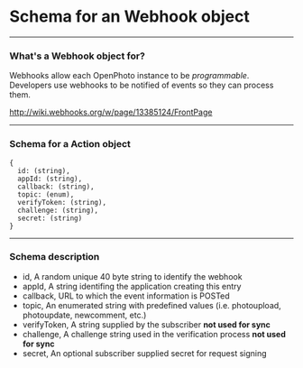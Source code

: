 Schema for an Webhook object
=======================


----------------------------------------

### What's a Webhook object for?

Webhooks allow each OpenPhoto instance to be _programmable_.
Developers use webhooks to be notified of events so they can process them.

http://wiki.webhooks.org/w/page/13385124/FrontPage

----------------------------------------

### Schema for a Action object

    {
      id: (string),
      appId: (string),
      callback: (string),
      topic: (enum),
      verifyToken: (string),
      challenge: (string),
      secret: (string)
    }

----------------------------------------

### Schema description

  * id, A random unique 40 byte string to identify the webhook
  * appId, A string identifing the application creating this entry
  * callback, URL to which the event information is POSTed
  * topic, An enumerated string with predefined values (i.e. photoupload, photoupdate, newcomment, etc.)
  * verifyToken, A string supplied by the subscriber **not used for sync**
  * challenge, A challenge string used in the verification process **not used for sync**
  * secret, An optional subscriber supplied secret for request signing
